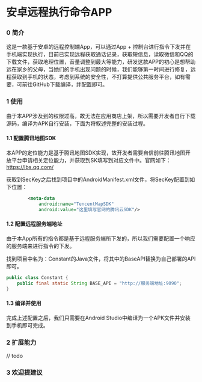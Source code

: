 # 安卓远程执行命令APP

### 0 简介

这是一款基于安卓的远程控制端App，可以通过App + 控制台进行指令下发并在手机端实现执行，目前已实现远程获取通话记录，获取短信息，读取微信和QQ的下载文件，获取地理位置，音量调整到最大等能力，研发这款APP的初心是想帮助远在家乡的父母，当她们的手机出现问题的时候，我们能够第一时间进行修复，远程获取到手机的状态，考虑到系统的安全性，不打算提供公共服务平台，如有需要，可前往GitHub下载编译，并配置即可。

### 1 使用

由于本APP涉及到的权限过高，故无法在应用商店上架，所以需要开发者自行下载源码，编译为APK自行安装，下面为将叙述完整的安装过程。

#### 1.1 配置腾讯地图SDK

本APP的定位能力是基于腾讯地图SDK实现，故开发者需要自信前往腾讯地图开放平台申请相关定位能力，并获取到SK填写到对应文件中。官网如下：https://lbs.qq.com/

获取到SecKey之后找到项目中的AndroidManifest.xml文件，将SecKey配置到如下位置：

```xml
        <meta-data
            android:name="TencentMapSDK"
            android:value="这里填写官网的腾讯云SDK"/>
```

#### 1.2 配置远程服务端地址

由于本App所有的指令都是基于远程服务端所下发的，所以我们需要配置一个响应的服务端来进行指令的下发。

找到项目中名为：Constant的Java文件，将其中的BaseAPI替换为自己部署的API即可。

```java
public class Constant {
    public final static String BASE_API = "http://服务端地址:9090";
}
```

#### 1.3 编译并使用

完成上述配置之后，我们只需要在Android Studio中编译为一个APK文件并安装到手机即可完成。

### 2 扩展能力

// todo

### 3 欢迎提建议

